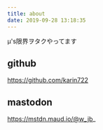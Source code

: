 ```yaml
---
title: about
date: 2019-09-28 13:18:35
---
```

μ's限界ヲタクやってます

## github
https://github.com/karin722

## mastodon
https://mstdn.maud.io/@w_jb_
